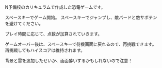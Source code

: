 N予備校のカリキュラムで作成した恐竜ゲームです。

スペースキーでゲーム開始。
スペースキーでジャンプし、敵バードと敵サボテンを避けてください。

プレイ時間に応じて、点数が加算されていきます。

ゲームオーバー後は、スペースキーで待機画面に戻れるので、再挑戦できます。
再挑戦してもハイスコアは維持されます。

背景と雲を追加したせいか、画面酔いするかもしれないので注意！
